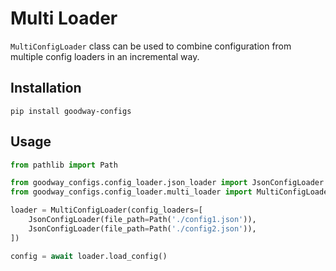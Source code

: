 # Multi Loader

`MultiConfigLoader` class can be used to combine configuration from multiple config loaders in an incremental way.

## Installation

`pip install goodway-configs`

## Usage

```python
from pathlib import Path

from goodway_configs.config_loader.json_loader import JsonConfigLoader
from goodway_configs.config_loader.multi_loader import MultiConfigLoader

loader = MultiConfigLoader(config_loaders=[
    JsonConfigLoader(file_path=Path('./config1.json')),
    JsonConfigLoader(file_path=Path('./config2.json')),
])

config = await loader.load_config()
```
